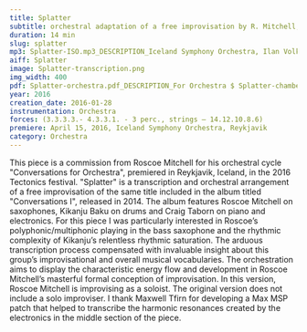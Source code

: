 ```yaml
---
title: Splatter
subtitle: orchestral adaptation of a free improvisation by R. Mitchell, K. Baku and C. Taborn
duration: 14 min
slug: splatter
mp3: Splatter-ISO.mp3_DESCRIPTION_Iceland Symphony Orchestra, Ilan Volkov (conductor), Roscoe Mitchell (soprano saxophone)$ Splatter-MTAO.mp3_DESCRIPTION_Montreal Toronto Art Orchestra, Gregory Oh (conductor)
aiff: Splatter
image: Splatter-transcription.png
img_width: 400
pdf: Splatter-orchestra.pdf_DESCRIPTION_For Orchestra $ Splatter-chamber-orchestra.pdf_DESCRIPTION_For Chamber Orchestra
year: 2016
creation_date: 2016-01-28
instrumentation: Orchestra
forces: (3.3.3.3.- 4.3.3.1. - 3 perc., strings – 14.12.10.8.6)
premiere: April 15, 2016, Iceland Symphony Orchestra, Reykjavik
category: Orchestra
---
```


This piece is a commission from Roscoe Mitchell for his orchestral cycle
"Conversations for Orchestra", premiered in Reykjavik, Iceland, in the 2016 Tectonics festival. "Splatter" is a transcription and orchestral arrangement of a free improvisation of the same title included in the album titled "Conversations I", released in 2014. The album features Roscoe Mitchell on saxophones, Kikanju Baku on drums and Craig Taborn on piano and electronics. For this piece I was particularly interested in Roscoe’s polyphonic/multiphonic playing in the bass saxophone and the rhythmic complexity of Kikanju’s relentless rhythmic saturation. The arduous transcription process compensated with invaluable insight about this group’s improvisational and overall musical vocabularies. The orchestration aims to display the characteristic energy flow and development in Roscoe Mitchell’s masterful formal conception of improvisation. In this version, Roscoe Mitchell is improvising as a soloist. The original version does not include a solo improviser. I thank Maxwell Tfirn for developing a Max MSP patch that helped to transcribe the harmonic resonances created by the electronics in the middle section of the piece.
